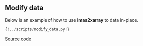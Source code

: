 ## Modify data

Below is an example of how to use **imas2xarray** to data in-place.

```python
{!../scripts/modify_data.py!}
```

[Source code](https://github.com/duqtools/imas2xarray/tree/main/scripts/modify_data.py)
